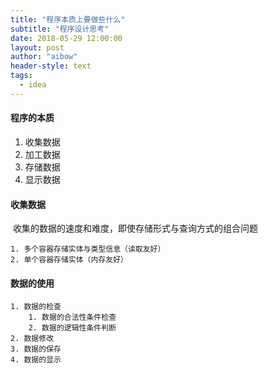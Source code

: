 ```yaml
---
title: "程序本质上要做些什么"
subtitle: "程序设计思考"
date: 2018-05-29 12:00:00
layout: post
author: "aibow"
header-style: text
tags:
  - idea
---
```

#### 程序的本质

1. 收集数据
2. 加工数据
3. 存储数据
4. 显示数据



#### 收集数据

​	收集的数据的速度和难度，即使存储形式与查询方式的组合问题

	1. 多个容器存储实体与类型信息（读取友好）
	2. 单个容器存储实体（内存友好）



#### 数据的使用

 	1. 数据的检查
 	  	1. 数据的合法性条件检查
 	  	2. 数据的逻辑性条件判断
 	2. 数据修改
 	3. 数据的保存
 	4. 数据的显示